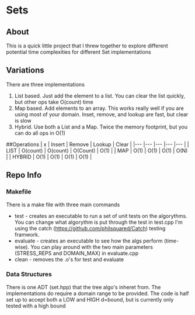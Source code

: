 # Sets

## About
This is a quick little project that I threw together to explore different potential time complexities for different Set implementations

## Variations
There are three implementations

 1. List based. Just add the element to a list. You can clear the list quickly, but other ops take O(count) time
 2. Map based. Add elements to an array. This works really well if you are using most of your domain. Inset, remove, and lookup are fast, but clear is slow
 3. Hybrid. Use both a List and a Map. Twice the memory footprint, but you can do all ops in O(1)

##Operations
| x        | Insert    | Remove    | Lookup    | Clear  |
|---       |---        |---        |---        |---     |
| LIST     | O(count)  | O(count)  | O(Count)  | O(1)   |
| MAP      | O(1)      | O(1)      | O(1)      | O(N)   |
| HYBRID   | O(1)      | O(1)      | O(1)      | O(1)   |

## Repo Info
### Makefile
There is a make file with three main commands
 * test - creates an executable to run a set of unit tests on the algorythms. You can change what algorythm is put through the test in test.cpp I'm using the catch (https://github.com/philsquared/Catch) testing framwork.
 * evaluate - creates an executable to see how the algs perform (time-wise). You can play around with the two main parameters (STRESS_REPS and DOMAIN_MAX) in evaluate.cpp
 * clean - removes the .o's for test and evaluate
 
### Data Structures
There is one ADT (set.hpp) that the tree algo's inheret from.
The implementations do require a domain range to be provided.
The code is half set up to accept both a LOW and HIGH d=bound, but is currently only tested with a high bound
